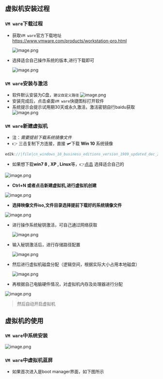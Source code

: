 ## 虚拟机安装过程
### `VM ware`下载过程
- 获取`VM ware`官方下载地址 https://www.vmware.com/products/workstation-pro.html

    ![image.png](https://p1-juejin.byteimg.com/tos-cn-i-k3u1fbpfcp/f0259989ff3b4b66bcaf85f026a5bb6b~tplv-k3u1fbpfcp-watermark.image)

- 选择适合自己操作系统的版本,进行下载即可
    
    ![image.png](https://p6-juejin.byteimg.com/tos-cn-i-k3u1fbpfcp/f785d226a2da4d078bd527f1e150d8d5~tplv-k3u1fbpfcp-watermark.image) 
### `VM ware`安装与激活
   - 软件默认安装为C盘，`建议自定义路径`
   ![image.png](https://p1-juejin.byteimg.com/tos-cn-i-k3u1fbpfcp/71abf3e8aa62431e8bbb110230835d69~tplv-k3u1fbpfcp-watermark.image)
   - 安装完成后，点击桌面`VM ware`快捷图标打开软件
   - 系统提示会提示试用期30天或永久激活，激活密钥自行baidu获取
   ![image.png](https://p9-juejin.byteimg.com/tos-cn-i-k3u1fbpfcp/016b7a1134004d3eafcbb49ed63d2e1e~tplv-k3u1fbpfcp-watermark.image)
### `VM ware`新建虚拟机
   - 注：*需要提前下载系统镜像文件*
   -   👉 三击复制下方连接，直接 🛩下载 **Win 10** 系统镜像 
   ```javascript
ed2k://|file|cn_windows_10_business_editions_version_1909_updated_dec_2019_x64_dvd_262ac8af.iso|5301471232|FD9D7DD90D16FA14A682AEF49F8E712B|/
   ```
   - 如果想下载**win7 8 , XP , Linux**等，👉[点击](https://msdn.itellyou.cn/) 选择适合自己的
   
![image.png](https://p1-juejin.byteimg.com/tos-cn-i-k3u1fbpfcp/bed239599c4946e7a1029903998a7505~tplv-k3u1fbpfcp-watermark.image)
   - **Ctrl+N 或者点击新建虚拟机,进行虚拟机创建**
   
   ![image.png](https://p1-juejin.byteimg.com/tos-cn-i-k3u1fbpfcp/3a8ef7eb3aae4428a72a52302f4f75ed~tplv-k3u1fbpfcp-watermark.image)
   
   -  **选择映像文件iso,文件目录选择提前下载好的系统镜像文件**
    
![image.png](https://p9-juejin.byteimg.com/tos-cn-i-k3u1fbpfcp/f19f8821014049fc80b528dc2f144c00~tplv-k3u1fbpfcp-watermark.image)

 - 进行操作系统秘钥激活，可自己通过网络获取
 
    ![image.png](https://p6-juejin.byteimg.com/tos-cn-i-k3u1fbpfcp/55aa0a2310f24dd88b39421dca25263e~tplv-k3u1fbpfcp-watermark.image)
 - 输入秘钥激活后，进行存储路径配置
 
    ![image.png](https://p3-juejin.byteimg.com/tos-cn-i-k3u1fbpfcp/bd1e0581925c472090f3ede98dee62d4~tplv-k3u1fbpfcp-watermark.image)
  - 然后进行虚拟机磁盘分配（逻辑空间，根据实际大小占用本地磁盘）
  
    ![image.png](https://p1-juejin.byteimg.com/tos-cn-i-k3u1fbpfcp/fe280c64eca9417c88aee4d4bc96281d~tplv-k3u1fbpfcp-watermark.image)
  - 再根据自己电脑硬件情况，对虚拟机内存及处理器进行分配
  
![image.png](https://p6-juejin.byteimg.com/tos-cn-i-k3u1fbpfcp/370ea68d4bba46f79a5040e1e46ee6d3~tplv-k3u1fbpfcp-watermark.image)
> 然后自动开启虚拟机
## 虚拟机的使用
### `VM ware`中系统安装    
![image.png](https://p6-juejin.byteimg.com/tos-cn-i-k3u1fbpfcp/51a947d678bc4128aed6593b7e26cd34~tplv-k3u1fbpfcp-watermark.image)
### `VM ware`中虚拟机蓝屏
   - 如果首次进入是boot manager界面，如下图所示